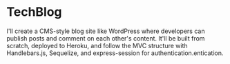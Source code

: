 # TechBlog
I'll create a CMS-style blog site like WordPress where developers can publish posts and comment on each other's content. It'll be built from scratch, deployed to Heroku, and follow the MVC structure with Handlebars.js, Sequelize, and express-session for authentication.entication.
